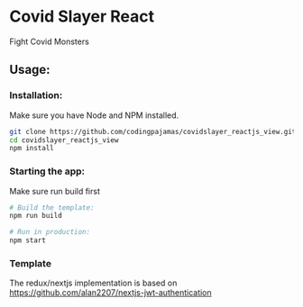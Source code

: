
# Covid Slayer React


Fight Covid Monsters


## Usage:

### Installation:

Make sure you have Node and NPM installed.

```bash
git clone https://github.com/codingpajamas/covidslayer_reactjs_view.git
cd covidslayer_reactjs_view
npm install
```

### Starting the app:
Make sure run build first

```bash
# Build the template:
npm run build

# Run in production:
npm start
```

### Template
The redux/nextjs implementation is based on https://github.com/alan2207/nextjs-jwt-authentication